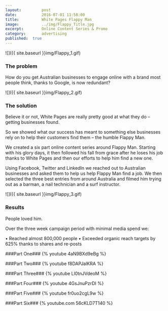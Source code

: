 ```yaml
---
layout:			post
date:			2016-07-01 11:58:00
title:			White Pages Flappy Man
image:			../img/Flappy_Title.jpg
excerpt:		Online Content Series & Promo
category:		advertising
published:	true
---
```


![]({{ site.baseurl }}img/Flappy_1.gif)

### The problem ###

How do you get Australian businesses to engage online with a brand most people think, thanks to Google, is now redundant?

![]({{ site.baseurl }}img/Flappy_2.gif)

### The solution ###

Believe it or not, White Pages are really pretty good at what they do – getting businesses found. So we showed what our success has meant to something else businesses rely on to help their customers find them – the humble Flappy Man. We created a six part online content series around Flappy Man. Starting with his glory days, it then followed his fall from grace after he loses his job thanks to White Pages and then our efforts to help him find a new one.Using Facebook, Twitter and LinkedIn we reached out to Australian businesses and asked them to help us help Flappy Man find a job. We then selected the three best entries from around Australia and filmed him trying out as a barman, a nail technician and a surf instructor. 

![]({{ site.baseurl }}img/Flappy_3.gif)

### Results ###

People loved him. Over the three week campaign period with minimal media spend we:•	Reached almost 800,000 people•	Exceeded organic reach targets by 625% thanks to shares and re-posts

###Part One###{% youtube 4aN9BXd9eBg %}###Part Two###{% youtube f8DAPJalKRA %}###Part Three###{% youtube Ll0tnJVdeoM %}###Part Four###{% youtube 4GsJnuPzrDI %}###Part Five###{% youtube fr0uo2cgL9w %}

###Part Six###{% youtube.com 56cKLD7T140 %}
